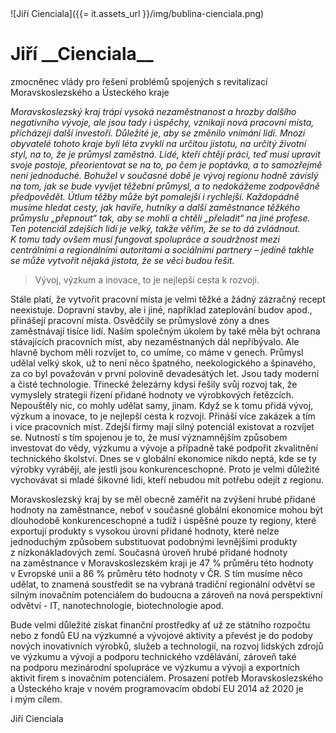 <div class="persona">
![Jiří Cienciala]({{= it.assets_url }}/img/bublina-cienciala.png)

  <div>
    <h1>Jiří __Cienciala__</h1>
    <span>zmocněnec vlády pro řešení problémů spojených s revitalizací Moravskoslezského a Ústeckého kraje</span>
  </div>
</div>

*Moravskoslezský kraj trápí vysoká nezaměstnanost a hrozby dalšího negativního vývoje, ale jsou tady i&nbsp;úspěchy, vznikají nová pracovní místa, přicházejí další investoři. Důležité je, aby se změnilo vnímání lidí. Mnozí obyvatelé tohoto kraje byli léta zvyklí na&nbsp;určitou jistotu, na&nbsp;určitý životní styl, na&nbsp;to, že je průmysl zaměstná. Lidé, kteří chtějí práci, teď musí upravit svoje postoje, přeorientovat se na&nbsp;to, po čem je poptávka, a&nbsp;to samozřejmě není jednoduché. Bohužel v&nbsp;současné době je vývoj regionu hodně závislý na&nbsp;tom, jak se bude vyvíjet těžební průmysl, a to nedokážeme zodpovědně předpovědět. Útlum těžby může být pomalejší i&nbsp;rychlejší. Každopádně musíme hledat cesty, jak havíře, hutníky a další zaměstnance těžkého průmyslu „přepnout“ tak, aby se mohli a chtěli „přeladit“ na&nbsp;jiné profese. Ten potenciál zdejších lidí je velký, takže věřím, že se to dá zvládnout. K&nbsp;tomu tady ovšem musí fungovat spolupráce a soudržnost mezi centrálními a regionálními autoritami a sociálními partnery – jedině takhle se může vytvořit nějaká jistota, že se věci budou řešit.*

> Vývoj, výzkum a inovace, to je nejlepší cesta k rozvoji.

Stále platí, že vytvořit pracovní místa je velmi těžké a žádný zázračný recept neexistuje. Dopravní stavby, ale i&nbsp;jiné, například zateplování budov apod., přinášejí pracovní místa. Osvědčily se průmyslové zóny a dnes zaměstnávají tisíce lidí. Naším společným úkolem by také měla být ochrana stávajících pracovních míst, aby nezaměstnaných dál nepřibývalo. Ale hlavně bychom měli rozvíjet to, co umíme, co máme v&nbsp;genech. Průmysl udělal velký skok, už to není něco špatného, neekologického a špinavého, za co byl považován v&nbsp;první polovině devadesátých let. Jsou tady moderní a čisté technologie. Třinecké železárny kdysi řešily svůj rozvoj tak, že vymyslely strategii řízení přidané hodnoty ve výrobkových řetězcích. Nepouštěly nic, co mohly udělat samy, jinam. Když se k&nbsp;tomu přidá vývoj, výzkum a inovace, to je nejlepší cesta k rozvoji. Přináší více zakázek a tím i&nbsp;více pracovních míst. Zdejší firmy mají silný potenciál existovat a rozvíjet se. Nutností s&nbsp;tím spojenou je to, že musí významnějším způsobem investovat do vědy, výzkumu a vývoje a případně také podpořit zkvalitnění technického školství. Dnes se v&nbsp;globální ekonomice nikdo neptá, kde se ty výrobky vyrábějí, ale jestli jsou konkurenceschopné. Proto je velmi důležité vychovávat si mladé šikovné lidi, kteří nebudou mít potřebu odejít z&nbsp;regionu.

Moravskoslezský kraj by se měl obecně zaměřit na&nbsp;zvýšení hrubé přidané hodnoty na&nbsp;zaměstnance, neboť v&nbsp;současné globální ekonomice mohou být dlouhodobě konkurenceschopné a tudíž i&nbsp;úspěšné pouze ty regiony, které exportují produkty s&nbsp;vysokou úrovní přidané hodnoty, které nelze jednoduchým způsobem substituovat podobnými levnějšími produkty z&nbsp;nízkonákladových zemí. Současná úroveň hrubé přidané hodnoty na&nbsp;zaměstnance v&nbsp;Moravskoslezském kraji je 47&nbsp;% průměru této hodnoty v&nbsp;Evropské unii a 86&nbsp;% průměru této hodnoty v&nbsp;ČR. S&nbsp;tím musíme něco udělat, to znamená soustředit se na&nbsp;vybraná tradiční regionální odvětví se silným inovačním potenciálem do budoucna a zároveň na&nbsp;nová perspektivní odvětví - IT, nanotechnologie, biotechnologie apod.

Bude velmi důležité získat finanční prostředky ať už ze státního rozpočtu nebo z&nbsp;fondů EU na&nbsp;výzkumné a vývojové aktivity a převést je do podoby nových inovativních výrobků, služeb a technologií, na&nbsp;rozvoj lidských zdrojů ve výzkumu a vývoji a podporu technického vzdělávání, zároveň také na&nbsp;podporu mezinárodní spolupráce ve výzkumu a vývoji a exportních aktivit firem s&nbsp;inovačním potenciálem. Prosazení potřeb Moravskoslezského a Ústeckého kraje v&nbsp;novém programovacím období EU 2014 až 2020 je i&nbsp;mým cílem.

Jiří Cienciala

